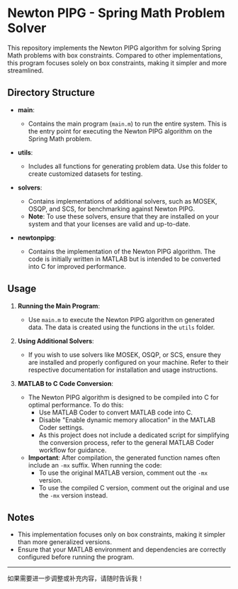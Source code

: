 # Newton PIPG - Spring Math Problem Solver

This repository implements the Newton PIPG algorithm for solving Spring Math problems with box constraints. Compared to other implementations, this program focuses solely on box constraints, making it simpler and more streamlined.

## Directory Structure

- **main**: 
  - Contains the main program (`main.m`) to run the entire system. This is the entry point for executing the Newton PIPG algorithm on the Spring Math problem.
  
- **utils**: 
  - Includes all functions for generating problem data. Use this folder to create customized datasets for testing.

- **solvers**: 
  - Contains implementations of additional solvers, such as MOSEK, OSQP, and SCS, for benchmarking against Newton PIPG.
  - **Note**: To use these solvers, ensure that they are installed on your system and that your licenses are valid and up-to-date.

- **newtonpipg**: 
  - Contains the implementation of the Newton PIPG algorithm. The code is initially written in MATLAB but is intended to be converted into C for improved performance.

## Usage

1. **Running the Main Program**:
   - Use `main.m` to execute the Newton PIPG algorithm on generated data. The data is created using the functions in the `utils` folder.

2. **Using Additional Solvers**:
   - If you wish to use solvers like MOSEK, OSQP, or SCS, ensure they are installed and properly configured on your machine. Refer to their respective documentation for installation and usage instructions.

3. **MATLAB to C Code Conversion**:
   - The Newton PIPG algorithm is designed to be compiled into C for optimal performance. To do this:
     - Use MATLAB Coder to convert MATLAB code into C.
     - Disable "Enable dynamic memory allocation" in the MATLAB Coder settings.
     - As this project does not include a dedicated script for simplifying the conversion process, refer to the general MATLAB Coder workflow for guidance.
   - **Important**: After compilation, the generated function names often include an `-mx` suffix. When running the code:
     - To use the original MATLAB version, comment out the `-mx` version.
     - To use the compiled C version, comment out the original and use the `-mx` version instead.

## Notes

- This implementation focuses only on box constraints, making it simpler than more generalized versions.
- Ensure that your MATLAB environment and dependencies are correctly configured before running the program.

---

如果需要进一步调整或补充内容，请随时告诉我！

